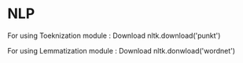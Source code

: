 # NLP

For using Toeknization module : 
Download nltk.download('punkt')

For using Lemmatization module :
Download nltk.donwload('wordnet')
